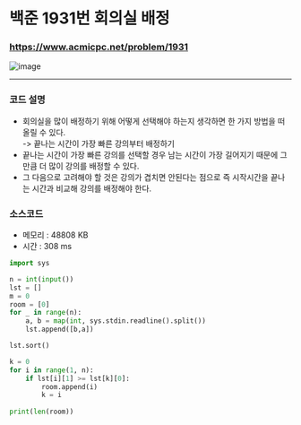 백준 1931번 회의실 배정 
=====================

### <https://www.acmicpc.net/problem/1931>
![image](https://user-images.githubusercontent.com/83554018/151292514-40cb94f5-ea11-4014-9a05-4bb7922f42cc.jpg)

<hr>

### 코드 설명
+ 회의실을 많이 배정하기 위해 어떻게 선택해야 하는지 생각하면 한 가지 방법을 떠올릴 수 있다. 
<br>-> 끝나는 시간이 가장 빠른 강의부터 배정하기
+ 끝나는 시간이 가장 빠른 강의를 선택할 경우 남는 시간이 가장 길어지기 때문에 그만큼 더 많이 강의를 배정할 수 있다. 
+ 그 다음으로 고려해야 할 것은 강의가 겹치면 안된다는 점으로 즉 시작시간을 끝나는 시간과 비교해 강의를 배정해야 한다.

### 소스코드
+ 메모리 : 48808 KB
+ 시간 : 308 ms
```python
import sys

n = int(input())
lst = []
m = 0
room = [0]
for _ in range(n):
    a, b = map(int, sys.stdin.readline().split())
    lst.append([b,a])

lst.sort() 

k = 0
for i in range(1, n):
    if lst[i][1] >= lst[k][0]:
        room.append(i)
        k = i
        
print(len(room))
```
